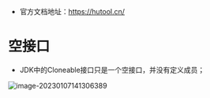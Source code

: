 - 官方文档地址：https://hutool.cn/

# 空接口

- JDK中的Cloneable接口只是一个空接口，并没有定义成员；

![image-20230107141306389](https://img2023.cnblogs.com/blog/2105804/202301/2105804-20230107141309158-1409319880.png)